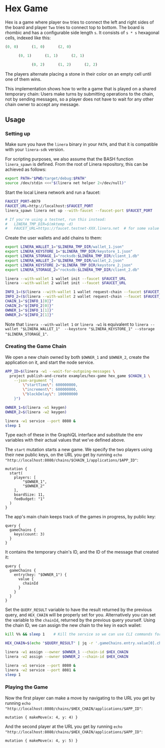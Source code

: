 # Hex Game

Hex is a game where player `One` tries to connect the left and right sides of the board and player
`Two` tries to connect top to bottom. The board is rhombic and has a configurable side length `s`.
It consists of `s * s` hexagonal cells, indexed like this:

```rust
(0, 0)      (1, 0)      (2, 0)

      (0, 1)      (1, 1)      (2, 1)

            (0, 2)      (1, 2)      (2, 2)
```

The players alternate placing a stone in their color on an empty cell until one of them wins.

This implementation shows how to write a game that is played on a shared temporary chain:
Users make turns by submitting operations to the chain, not by sending messages, so a player
does not have to wait for any other chain owner to accept any message.

## Usage

### Setting up

Make sure you have the `linera` binary in your `PATH`, and that it is compatible with your
`linera-sdk` version.

For scripting purposes, we also assume that the BASH function `linera_spawn` is defined.
From the root of Linera repository, this can be achieved as follows:

```bash
export PATH="$PWD/target/debug:$PATH"
source /dev/stdin <<<"$(linera net helper 2>/dev/null)"
```

Start the local Linera network and run a faucet:

```bash
FAUCET_PORT=8079
FAUCET_URL=http://localhost:$FAUCET_PORT
linera_spawn linera net up --with-faucet --faucet-port $FAUCET_PORT

# If you're using a testnet, run this instead:
#   LINERA_TMP_DIR=$(mktemp -d)
#   FAUCET_URL=https://faucet.testnet-XXX.linera.net  # for some value XXX
```

Create the user wallets and add chains to them:

```bash
export LINERA_WALLET_1="$LINERA_TMP_DIR/wallet_1.json"
export LINERA_KEYSTORE_1="$LINERA_TMP_DIR/keystore_1.json"
export LINERA_STORAGE_1="rocksdb:$LINERA_TMP_DIR/client_1.db"
export LINERA_WALLET_2="$LINERA_TMP_DIR/wallet_2.json"
export LINERA_KEYSTORE_2="$LINERA_TMP_DIR/keystore_2.json"
export LINERA_STORAGE_2="rocksdb:$LINERA_TMP_DIR/client_2.db"

linera --with-wallet 1 wallet init --faucet $FAUCET_URL
linera --with-wallet 2 wallet init --faucet $FAUCET_URL

INFO_1=($(linera --with-wallet 1 wallet request-chain --faucet $FAUCET_URL))
INFO_2=($(linera --with-wallet 2 wallet request-chain --faucet $FAUCET_URL))
CHAIN_1="${INFO_1[0]}"
CHAIN_2="${INFO_2[0]}"
OWNER_1="${INFO_1[1]}"
OWNER_2="${INFO_2[1]}"
```

Note that `linera --with-wallet 1` or `linera -w1` is equivalent to `linera --wallet
"$LINERA_WALLET_1"  --keystore "$LINERA_KEYSTORE_1" --storage "$LINERA_STORAGE_1"`.

### Creating the Game Chain

We open a new chain owned by both `$OWNER_1` and `$OWNER_2`, create the application on it, and
start the node service.

```bash
APP_ID=$(linera -w1 --wait-for-outgoing-messages \
  project publish-and-create examples/hex-game hex_game $CHAIN_1 \
    --json-argument "{
        \"startTime\": 600000000,
        \"increment\": 600000000,
        \"blockDelay\": 100000000
    }")

OWNER_1=$(linera -w1 keygen)
OWNER_2=$(linera -w2 keygen)

linera -w1 service --port 8080 &
sleep 1
```

Type each of these in the GraphiQL interface and substitute the env variables with their actual values that we've defined above.

The `start` mutation starts a new game. We specify the two players using their new public keys,
on the URL you get by running `echo "http://localhost:8080/chains/$CHAIN_1/applications/$APP_ID"`:

```gql,uri=http://localhost:8080/chains/$CHAIN_1/applications/$APP_ID
mutation {
  start(
    players: [
        "$OWNER_1",
        "$OWNER_2"
    ],
    boardSize: 11,
    feeBudget: "1"
  )
}
```

The app's main chain keeps track of the games in progress, by public key:

```gql,uri=http://localhost:8080/chains/$CHAIN_1/applications/$APP_ID
query {
  gameChains {
    keys(count: 3)
  }
}
```

It contains the temporary chain's ID, and the ID of the message that created it:

```gql,uri=http://localhost:8080/chains/$CHAIN_1/applications/$APP_ID
query {
  gameChains {
    entry(key: "$OWNER_1") {
      value {
        chainId
      }
    }
  }
}
```

Set the `QUERY_RESULT` variable to have the result returned by the previous query, and `HEX_CHAIN` will be properly set for you.
Alternatively you can set the variable to the `chainId`, returned by the previous query yourself.
Using the chain ID, we can assign the new chain to the key in each wallet:

```bash
kill %% && sleep 1    # Kill the service so we can use CLI commands for wallet 0.

HEX_CHAIN=$(echo "$QUERY_RESULT" | jq -r '.gameChains.entry.value[0].chainId')

linera -w1 assign --owner $OWNER_1 --chain-id $HEX_CHAIN
linera -w2 assign --owner $OWNER_2 --chain-id $HEX_CHAIN

linera -w1 service --port 8080 &
linera -w2 service --port 8081 &
sleep 1
```

### Playing the Game

Now the first player can make a move by navigating to the URL you get by running `echo "http://localhost:8080/chains/$HEX_CHAIN/applications/$APP_ID"`:

```gql,uri=http://localhost:8080/chains/$HEX_CHAIN/applications/$APP_ID
mutation { makeMove(x: 4, y: 4) }
```

And the second player at the URL you get by running `echo "http://localhost:8080/chains/$HEX_CHAIN/applications/$APP_ID"`:

```gql,uri=http://localhost:8081/chains/$HEX_CHAIN/applications/$APP_ID
mutation { makeMove(x: 4, y: 5) }
```
